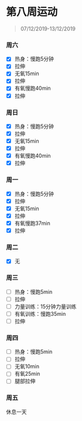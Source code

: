 # 第八周运动

>07/12/2019-13/12/2019

### 周六

- [x] 热身：慢跑5分钟
- [x] 拉伸
- [x] 无氧15min
- [x] 拉伸
- [x] 有氧慢跑40min
- [x] 拉伸

### 周日

- [x] 热身：慢跑5分钟
- [x] 拉伸
- [x] 无氧15min
- [x] 拉伸
- [x] 有氧慢跑40min
- [x] 拉伸

### 周一

- [x] 热身：慢跑5分钟
- [x] 拉伸
- [x] 无氧15min
- [x] 拉伸
- [x] 有氧慢跑37min
- [x] 拉伸

### 周二

- [x] 无

### 周三

- [ ] 热身：慢跑5min
- [ ] 拉伸
- [ ] 力量训练：15分钟力量训练
- [ ] 有氧训练：慢跑35min
- [ ] 拉伸

### 周四

- [ ] 热身：慢跑5min
- [ ] 拉伸
- [ ] 无氧10min
- [ ] 有氧25min
- [ ] 腿部拉伸

### 周五

休息一天

